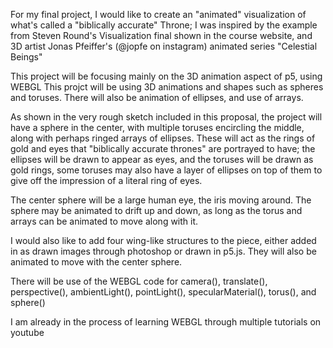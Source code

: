 For my final project, I would like to create an "animated" visualization of what's called a "biblically accurate" Throne; I was inspired by the example from Steven Round's Visualization final shown in the course website, and  3D artist  Jonas Pfeiffer's (@jopfe on instagram) animated series "Celestial Beings"

This project will be focusing mainly on the 3D animation aspect of p5, using WEBGL
This projct will be using 3D animations and shapes such as spheres and toruses. There will also be animation of ellipses, and use of arrays.

As shown in the very rough sketch included in this proposal, the project will have a sphere in the center, with multiple toruses encircling the middle, along with perhaps ringed arrays of ellipses. These will act as the rings of gold and eyes that "biblically accurate thrones" are portrayed to have; the ellipses will be drawn to appear as eyes, and the toruses will be drawn as gold rings, some toruses may also have a layer of ellipses on top of them to give off the impression of a literal ring of eyes. 

The center sphere will be a large human eye, the iris moving around. The sphere may be animated to drift up and down, as long as the torus and arrays can be animated to move along with it. 

I would also like to add four wing-like structures to the piece, either added in as drawn images through photoshop or drawn in p5.js. They will also be animated to move with the center sphere.

There will be use of the WEBGL code for camera(), translate(), perspective(), ambientLight(), pointLight(), specularMaterial(), torus(), and sphere()

I am already in the process of learning WEBGL through multiple tutorials on youtube